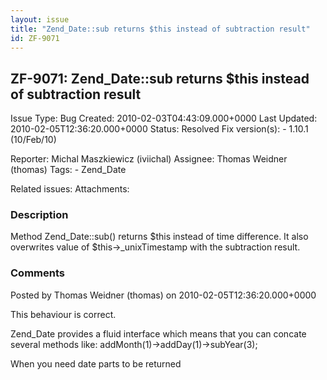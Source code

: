 ```yaml
---
layout: issue
title: "Zend_Date::sub returns $this instead of subtraction result"
id: ZF-9071
---
```


ZF-9071: Zend\_Date::sub returns $this instead of subtraction result
--------------------------------------------------------------------

 Issue Type: Bug Created: 2010-02-03T04:43:09.000+0000 Last Updated: 2010-02-05T12:36:20.000+0000 Status: Resolved Fix version(s): - 1.10.1 (10/Feb/10)
 
 Reporter:  Michal Maszkiewicz (iviichal)  Assignee:  Thomas Weidner (thomas)  Tags: - Zend\_Date
 
 Related issues: 
 Attachments: 
### Description

Method Zend\_Date::sub() returns $this instead of time difference. It also overwrites value of $this->\_unixTimestamp with the subtraction result.

 

 

### Comments

Posted by Thomas Weidner (thomas) on 2010-02-05T12:36:20.000+0000

This behaviour is correct.

Zend\_Date provides a fluid interface which means that you can concate several methods like: addMonth(1)->addDay(1)->subYear(3);

When you need date parts to be returned

 

 